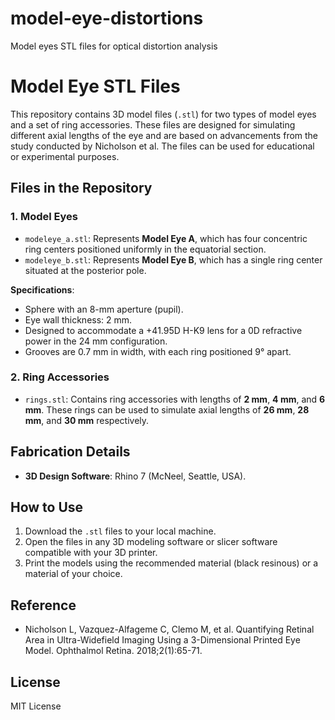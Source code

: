 # model-eye-distortions
Model eyes STL files for optical distortion analysis

# Model Eye STL Files

This repository contains 3D model files (`.stl`) for two types of model eyes and a set of ring accessories. These files are designed for simulating different axial lengths of the eye and are based on advancements from the study conducted by Nicholson et al. The files can be used for educational or experimental purposes.

## Files in the Repository

### 1. Model Eyes
- `modeleye_a.stl`: Represents **Model Eye A**, which has four concentric ring centers positioned uniformly in the equatorial section.
- `modeleye_b.stl`: Represents **Model Eye B**, which has a single ring center situated at the posterior pole.

**Specifications**:
- Sphere with an 8-mm aperture (pupil).
- Eye wall thickness: 2 mm.
- Designed to accommodate a +41.95D H-K9 lens for a 0D refractive power in the 24 mm configuration.
- Grooves are 0.7 mm in width, with each ring positioned 9° apart.

### 2. Ring Accessories
- `rings.stl`: Contains ring accessories with lengths of **2 mm**, **4 mm**, and **6 mm**. These rings can be used to simulate axial lengths of **26 mm**, **28 mm**, and **30 mm** respectively.

## Fabrication Details
- **3D Design Software**: Rhino 7 (McNeel, Seattle, USA).

## How to Use
1. Download the `.stl` files to your local machine.
2. Open the files in any 3D modeling software or slicer software compatible with your 3D printer.
3. Print the models using the recommended material (black resinous) or a material of your choice.

## Reference
- Nicholson L, Vazquez-Alfageme C, Clemo M, et al. Quantifying Retinal Area in Ultra-Widefield Imaging Using a 3-Dimensional Printed Eye Model. Ophthalmol Retina. 2018;2(1):65-71.

## License
MIT License
